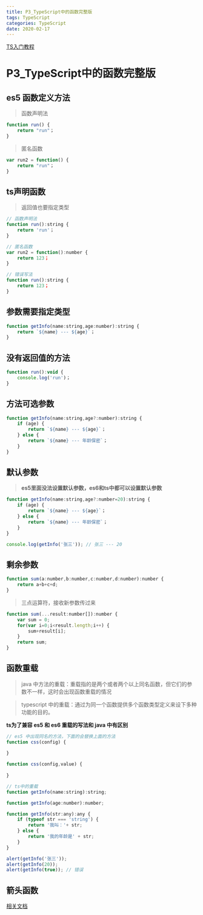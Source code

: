```yaml
---
title: P3_TypeScript中的函数完整版
tags: TypeScript
categories: TypeScript
date: 2020-02-17
---
```


[TS入门教程](https://ts.xcatliu.com/ )

# P3_TypeScript中的函数完整版

## es5 函数定义方法

> 函数声明法

```js
function run() {
    return "run"；
} 
```

> 匿名函数

```js
var run2 = function() {
    return "run"；
}
```

<!--more-->

## ts声明函数

> 返回值也要指定类型

```js
// 函数声明法
function run():string {
    return 'run'；
}

// 匿名函数
var run2 = function():number {
    return 123；
}

// 错误写法
function run():string {
    return 123；
}
```

## 参数需要指定类型

```js
function getInfo(name:string,age:number):string {
    return `${name} --- ${age}`；
}
```

## 没有返回值的方法

```js
function run():void {
    console.log('run')；
}
```

## 方法可选参数

```js
function getInfo(name:string,age?:number):string {
    if (age) {
        return `${name} --- ${age}`；
    } else {
        return `${name} --- 年龄保密`；
    }
}
```

## 默认参数

> **es5里面没法设置默认参数，es6和ts中都可以设置默认参数**

```js
function getInfo(name:string,age?:number=20):string {
    if (age) {
        return `${name} --- ${age}`；
    } else {
        return `${name} --- 年龄保密`；
    }
}

console.log(getInfo('张三')); // 张三 --- 20
```

## 剩余参数

```js
function sum(a:number,b:number,c:number,d:number):number {
    return a+b+c+d;
}
```

> 三点运算符，接收新参数传过来

```js
function sum(...result:number[]):number {
    var sum = 0;
    for(var i=0;i<result.length;i++) {
        sum+result[i];
    }
    return sum;
}
```

## 函数重载

> java 中方法的重载：重载指的是两个或者两个以上同名函数，但它们的参数不一样，这时会出现函数重载的情况

> typescript 中的重载：通过为同一个函数提供多个函数类型定义来设下多种功能的目的。

**ts为了兼容 es5 和 es6 重载的写法和 java 中有区别**

```js
// es5 中出现同名的方法，下面的会替换上面的方法
function css(config) {
    
}

function css(config,value) {
    
}

// ts中的重载
function getInfo(name:string):string;

function getInfo(age:number):number;

function getInfo(str:any):any {
    if (typeof str === 'string') {
        return '我叫：'+ str;
    } else {
        return '我的年龄是' + str;
    }
}

alert(getInfo('张三'));
alert(getInfo(20));
alert(getInfo(true)); // 错误
```

## 箭头函数

[相关文档](https://www.liaoxuefeng.com/wiki/1022910821149312/1031549578462080 )